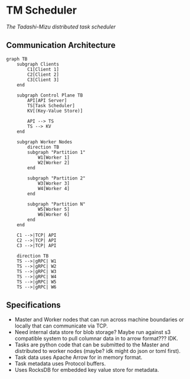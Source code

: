 # TM Scheduler
*The Tadashi-Mizu distributed task scheduler*

## Communication Architecture

```mermaid
graph TB
    subgraph Clients
        C1[Client 1]
        C2[Client 2]
        C3[Client 3]
    end

    subgraph Control Plane TB
        API[API Server]
        TS[Task Scheduler]
        KV[(Key-Value Store)]
        
        API --> TS
        TS --> KV
    end

    subgraph Worker Nodes
        direction TB
        subgraph "Partition 1"
            W1[Worker 1]
            W2[Worker 2]
        end
        
        subgraph "Partition 2"
            W3[Worker 3]
            W4[Worker 4]
        end
        
        subgraph "Partition N"
            W5[Worker 5]
            W6[Worker 6]
        end
    end

    C1 -->|TCP| API
    C2 -->|TCP| API
    C3 -->|TCP| API
    
    direction TB
    TS -->|gRPC| W1
    TS -->|gRPC| W2
    TS -->|gRPC| W3
    TS -->|gRPC| W4
    TS -->|gRPC| W5
    TS -->|gRPC| W6
```

## Specifications
* Master and Worker nodes that can run across machine boundaries or locally that can communicate via TCP.
* Need internal data store for blob storage? Maybe run against s3 compatible system to pull columnar data in to arrow format??? IDK.
* Tasks are python code that can be submitted to the Master and distributed to worker nodes (maybe? idk might do json or toml first).
* Task data uses Apache Arrow for in memory format.
* Task metadata uses Protocol buffers.
* Uses RocksDB for embedded key value store for metadata. 